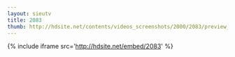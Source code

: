 ```yaml
---
layout: sieutv
title: 2083
thumb: http://hdsite.net/contents/videos_screenshots/2000/2083/preview_360p.mp4.jpg
---
```

{% include iframe src='http://hdsite.net/embed/2083' %}
 

